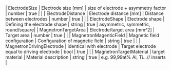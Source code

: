 | ElectrodeSize             | Electrode size [mm]          | size of electrode + asymmetry factor        | number  | true  |                                    | 
| ElectrodeDistance         | Electrode distance [mm]      | Distance between electrodes                 | number  | true  |                                    |
| ElectrodeShape            | Electrode shape              | Defining the electrode shape                | string  | true  | asymmetric, symmetric, round/square| 
| MagnetronTargetArea       | Electrode/target area [mm^2] | Target area                                 | number  | true  |                                    | 
| MagnetronMagenticField    | Magnetic field configuration | Configuration of magnetic field             | string  | true  |                                    | 
| MagnetronDrivingElectrode | identical with electrode     | Target electrode equal to driving electrode | bool    | true  |                                    | 
| MagnetronTargetMaterial   | target material              | Material description                        | string  | true  | e.g. 99,99at% Al, Ti…// inserts    | 
